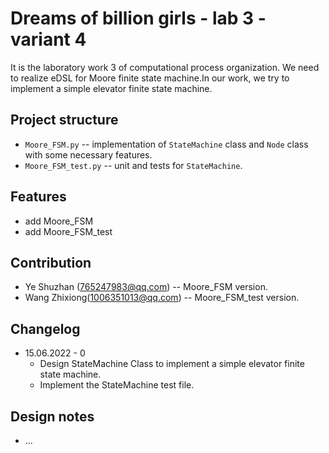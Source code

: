 # Dreams of billion girls - lab 3 - variant 4

It is the laboratory work 3 of computational process organization.
We need to realize eDSL for Moore finite state machine.In our work,
we try to implement a simple elevator finite state machine.

## Project structure

- `Moore_FSM.py` -- implementation of `StateMachine` class
and `Node` class with some necessary features.
- `Moore_FSM_test.py` -- unit and tests for `StateMachine`.

## Features

- add Moore_FSM
- add Moore_FSM_test

## Contribution

- Ye Shuzhan (765247983@qq.com) -- Moore_FSM version.
- Wang Zhixiong(1006351013@qq.com)  -- Moore_FSM_test version.

## Changelog

- 15.06.2022 - 0
  - Design StateMachine Class to  implement a simple elevator
finite state machine.
  - Implement the StateMachine test file.

## Design notes

- ...
